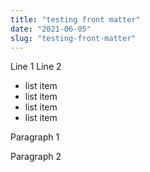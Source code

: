 ```yaml
---
title: "testing front matter"
date: "2021-06-05"
slug: "testing-front-matter"
---
```


Line 1
Line 2

- list item
- list item
- list item
- list item

Paragraph 1

Paragraph 2
